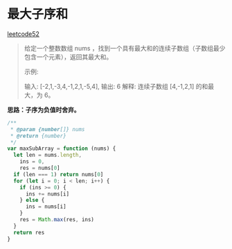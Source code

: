 # 最大子序和

[leetcode52](https://leetcode-cn.com/problems/maximum-subarray/)

> 给定一个整数数组 nums ，找到一个具有最大和的连续子数组（子数组最少包含一个元素），返回其最大和。
>
> 示例:
>
> 输入: [-2,1,-3,4,-1,2,1,-5,4],
> 输出: 6
> 解释: 连续子数组 [4,-1,2,1] 的和最大，为 6。

**思路：子序为负值时舍弃。**

```javascript
/**
 * @param {number[]} nums
 * @return {number}
 */
var maxSubArray = function (nums) {
  let len = nums.length,
    ins = 0,
    res = nums[0]
  if (len === 1) return nums[0]
  for (let i = 0; i < len; i++) {
    if (ins >= 0) {
      ins += nums[i]
    } else {
      ins = nums[i]
    }
    res = Math.max(res, ins)
  }
  return res
}
```

